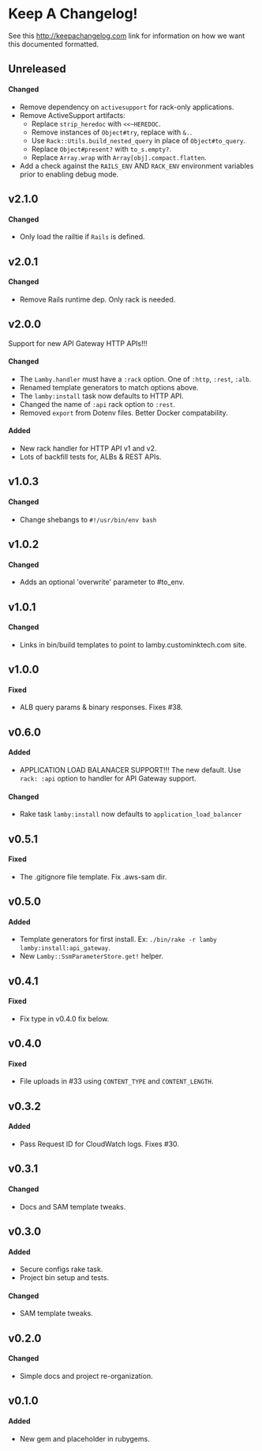 <!-- -*- mode: markdown -*- -->
# Keep A Changelog!

See this http://keepachangelog.com link for information on how we want this documented formatted.

## Unreleased

#### Changed

* Remove dependency on `activesupport` for rack-only applications.
* Remove ActiveSupport artifacts:
  - Replace `strip_heredoc` with `<<~HEREDOC`.
  - Remove instances of `Object#try`, replace with `&.`.
  - Use `Rack::Utils.build_nested_query` in place of `Object#to_query`.
  - Replace `Object#present?` with `to_s.empty?`.
  - Replace `Array.wrap` with `Array[obj].compact.flatten`.
* Add a check against the `RAILS_ENV` AND `RACK_ENV` environment
  variables prior to enabling debug mode.

## v2.1.0

#### Changed

* Only load the railtie if `Rails` is defined.

## v2.0.1

#### Changed

* Remove Rails runtime dep. Only rack is needed.

## v2.0.0

Support for new API Gateway HTTP APIs!!!

#### Changed

* The `Lamby.handler` must have a `:rack` option. One of `:http`, `:rest`, `:alb`.
* Renamed template generators to match options above.
* The `lamby:install` task now defaults to HTTP API.
* Changed the name of `:api` rack option to `:rest`.
* Removed `export` from Dotenv files. Better Docker compatability.

#### Added

* New rack handler for HTTP API v1 and v2.
* Lots of backfill tests for, ALBs & REST APIs.


## v1.0.3

#### Changed

* Change shebangs to `#!/usr/bin/env bash`


## v1.0.2

#### Changed

* Adds an optional 'overwrite' parameter to #to_env.

## v1.0.1

#### Changed

* Links in bin/build templates to point to lamby.custominktech.com site.


## v1.0.0

#### Fixed

* ALB query params & binary responses. Fixes #38.


## v0.6.0

#### Added

* APPLICATION LOAD BALANACER SUPPORT!!! The new default. Use `rack: :api` option to handler for API Gateway support.

#### Changed

* Rake task `lamby:install` now defaults to `application_load_balancer`


## v0.5.1

#### Fixed

* The .gitignore file template. Fix .aws-sam dir.


## v0.5.0

#### Added

* Template generators for first install. Ex: `./bin/rake -r lamby lamby:install:api_gateway`.
* New `Lamby::SsmParameterStore.get!` helper.


## v0.4.1

#### Fixed

* Fix type in v0.4.0 fix below.


## v0.4.0

#### Fixed

* File uploads in #33 using `CONTENT_TYPE` and `CONTENT_LENGTH`.


## v0.3.2

#### Added

* Pass Request ID for CloudWatch logs. Fixes #30.


## v0.3.1

#### Changed

* Docs and SAM template tweaks.


## v0.3.0

#### Added

* Secure configs rake task.
* Project bin setup and tests.

#### Changed

* SAM template tweaks.


## v0.2.0

#### Changed

* Simple docs and project re-organization.


## v0.1.0

#### Added

* New gem and placeholder in rubygems.
